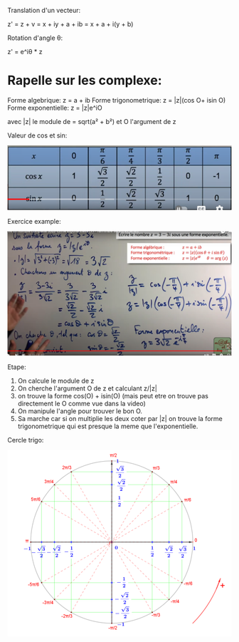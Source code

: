 Translation d'un vecteur:

z' = z + v = x + iy + a + ib = x + a + i(y + b)

Rotation d'angle θ:

z' = e^iθ * z




# Rapelle sur les complexe:

Forme algebrique: z = a + ib 
Forme trigonometrique: z = |z|(cos O+ isin O)
Forme exponentielle: z = |z|e^iO

avec |z| le module de = sqrt(a² + b²)
et O l'argument de z

Valeur de cos et sin: 

![alt text](image.png)



Exercice example:

![alt text](image-1.png)



Etape:

1) On calcule le module de z
2) On cherche l'argument O de z et calculant z/|z|
3) on trouve la forme cos(O) + isin(O) (mais peut etre on trouve pas directement le O comme vue dans la video)
4) On manipule l'angle pour trouver le bon O.
5) Sa marche car si on multiplie les deux coter par |z| on trouve la forme trigonometrique qui est presque la meme que l'exponentielle.


Cercle trigo:

![alt text](image-2.png)
